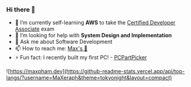 ### Hi there 👋
- 🌱  I’m currently self-learning **AWS** to take the [Certified Developer Associate](https://aws.amazon.com/certification/certified-developer-associate/?ch=sec&sec=rmg&d=1&refid=ps_a134p000006gxrtaam&trkcampaign=glbl-fy21-traincert-certification_paidsearch) exam
- 🤔  I’m looking for help with **System Design and Implementation**
- 💬  Ask me about Software Development
- 📫  How to reach me: [Max's :japanese_castle:](https://maxpham.dev)
- ⚡  Fun fact: I recently built my first PC! - [PCPartPicker](https://ca.pcpartpicker.com/user/MaXeraph/saved/fqrJf7)

![https://maxpham.dev](https://github-readme-stats.vercel.app/api/top-langs/?username=MaXeraph&theme=tokyonight&layout=compact)
